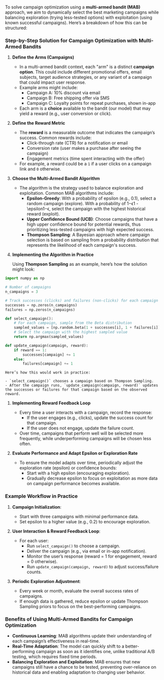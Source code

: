To solve campaign optimization using a **multi-armed bandit (MAB)** approach, we aim to dynamically select the best marketing campaigns while balancing exploration (trying less-tested options) with exploitation (using known successful campaigns). Here’s a breakdown of how this can be structured:

### Step-by-Step Solution for Campaign Optimization with Multi-Armed Bandits

1. **Define the Arms (Campaigns)**
    
    - In a multi-armed bandit context, each "arm" is a distinct **campaign option**. This could include different promotional offers, email subjects, target audience strategies, or any variant of a campaign that could impact user response.
    - Example arms might include:
        - Campaign A: 10% discount via email
        - Campaign B: Free shipping offer via SMS
        - Campaign C: Loyalty points for repeat purchases, shown in-app
    - Each arm is a **choice** available to the bandit (our model) that may yield a reward (e.g., user conversion or click).
2. **Define the Reward Metric**
    
    - The **reward** is a measurable outcome that indicates the campaign’s success. Common rewards include:
        - Click-through rate (CTR) for a notification or email
        - Conversion rate (user makes a purchase after seeing the campaign)
        - Engagement metrics (time spent interacting with the offer)
    - For example, a reward could be a `1` if a user clicks on a campaign link and `0` otherwise.
3. **Choose the Multi-Armed Bandit Algorithm**
    
    - The algorithm is the strategy used to balance exploration and exploitation. Common MAB algorithms include:
        - **Epsilon-Greedy**: With a probability of epsilon (e.g., 0.1), select a random campaign (explore). With a probability of 1−ϵ1 - \epsilon1−ϵ, select the campaign with the highest historical reward (exploit).
        - **Upper Confidence Bound (UCB)**: Choose campaigns that have a high upper confidence bound for potential rewards, thus prioritizing less-tested campaigns with high expected success.
        - **Thompson Sampling**: A Bayesian approach where campaign selection is based on sampling from a probability distribution that represents the likelihood of each campaign's success.
4. **Implementing the Algorithm in Practice**
    
    Using **Thompson Sampling** as an example, here’s how the solution might look:
    
    
```python
import numpy as np

# Number of campaigns
n_campaigns = 3

# Track successes (clicks) and failures (non-clicks) for each campaign
successes = np.zeros(n_campaigns)
failures = np.zeros(n_campaigns)

def select_campaign():
    # For each campaign, sample from the Beta distribution
    sampled_values = [np.random.beta(1 + successes[i], 1 + failures[i]) for i in range(n_campaigns)]
    # Select the campaign with the highest sampled value
    return np.argmax(sampled_values)

def update_campaign(campaign, reward):
    if reward == 1:
        successes[campaign] += 1
    else:
        failures[campaign] += 1

```
    
    
    Here’s how this would work in practice:
    
    - `select_campaign()` chooses a campaign based on Thompson Sampling.
    - After the campaign runs, `update_campaign(campaign, reward)` updates the successes or failures for that campaign based on the observed reward.

1. **Implementing Reward Feedback Loop**
    
    - Every time a user interacts with a campaign, record the response:
        - If the user engages (e.g., clicks), update the success count for that campaign.
        - If the user does not engage, update the failure count.
    - Over time, campaigns that perform well will be selected more frequently, while underperforming campaigns will be chosen less often.
6. **Evaluate Performance and Adapt Epsilon or Exploration Rate**
    
    - To ensure the model adapts over time, periodically adjust the exploration rate (epsilon) or confidence bounds:
        - Start with a high epsilon (encouraging exploration).
        - Gradually decrease epsilon to focus on exploitation as more data on campaign performance becomes available.

### Example Workflow in Practice

1. **Campaign Initialization**:
    
    - Start with three campaigns with minimal performance data.
    - Set epsilon to a higher value (e.g., 0.2) to encourage exploration.
2. **User Interaction & Reward Feedback Loop**:
    
    - For each user:
        - Run `select_campaign()` to choose a campaign.
        - Deliver the campaign (e.g., via email or in-app notification).
        - Monitor the user’s response (reward = 1 for engagement, reward = 0 otherwise).
        - Run `update_campaign(campaign, reward)` to adjust success/failure counts.
3. **Periodic Exploration Adjustment**:
    
    - Every week or month, evaluate the overall success rates of campaigns.
    - If enough data is gathered, reduce epsilon or update Thompson Sampling priors to focus on the best-performing campaigns.

### Benefits of Using Multi-Armed Bandits for Campaign Optimization

- **Continuous Learning**: MAB algorithms update their understanding of each campaign’s effectiveness in real-time.
- **Real-Time Adaptation**: The model can quickly shift to a better-performing campaign as soon as it identifies one, unlike traditional A/B testing, which requires fixed time periods.
- **Balancing Exploration and Exploitation**: MAB ensures that new campaigns still have a chance to be tested, preventing over-reliance on historical data and enabling adaptation to changing user behavior.